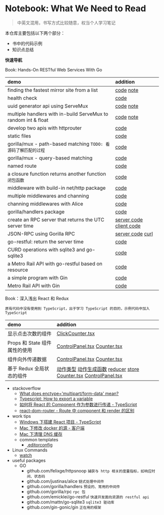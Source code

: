 Notebook: What We Need to Read
=========

> 中英文混用，书写方式比较随意，权当个人学习笔记

本仓库主要包括以下两个部分：

* 书中的代码示例
* 知识点总结

**快速导航**

Book: Hands-On RESTful Web Services With Go

|demo|addition|
|:---|:---|
|finding the fastest mirror site from a list|[code](./Hands-On%20RESTFul%20Web%20Services%20with%20Go/finding%20the%20fastest%20mirror%20site%20from%20a%20list/main.go) [note](https://github.com/a2htray/notebook/issues/1)|
|health check|[code](./Hands-On%20RESTFul%20Web%20Services%20with%20Go/health%20check/main.go)|
|uuid generator api using ServeMux|[code](./Hands-On%20RESTFul%20Web%20Services%20with%20Go) [note](https://github.com/a2htray/notebook/issues/2)|
|multiple handlers with in-build ServeMux to random int & float|[code](./Hands-On%20RESTFul%20Web%20Services%20with%20Go/multiple%20handlers%20with%20in-build%20ServeMux%20to%20random%20int%20&%20float/main.go) [note](https://github.com/a2htray/notebook/issues/3)|
|develop two apis with httprouter|[code](./Hands-On%20RESTFul%20Web%20Services%20with%20Go/develop%20two%20apis%20with%20httprouter/main.go)|
|static files|[code](./Hands-On%20RESTFul%20Web%20Services%20with%20Go/static%20files/main.go)|
|gorilla/mux - path-based matching `TODO: 看源码了解匹配的过程`|[code](./Hands-On%20RESTFul%20Web%20Services%20with%20Go/gorilla-mux%20-%20path-based%20matching/main.go)|
|gorilla/mux - query-based matching|[code](./Hands-On%20RESTFul%20Web%20Services%20with%20Go/gorilla-mux%20-%20query-based%20matching/main.go)|
|named route|[code](./Hands-On%20RESTFul%20Web%20Services%20with%20Go/named%20route/main.go)|
|a closure function returns another function `闭包函数`|[code](./Hands-On%20RESTFul%20Web%20Services%20with%20Go/a%20closure%20function%20returns%20another%20function/main.go)|
|middleware with build-in net/http package|[code](./Hands-On%20RESTFul%20Web%20Services%20with%20Go/middleware%20with%20build-in%20net-http%20package/main.go)|
|multiple middlewares and channing|[code](./Hands-On%20RESTFul%20Web%20Services%20with%20Go/multiple%20middlewares%20and%20channing/main.go)|
|channing middlewares with Alice|[code](./Hands-On%20RESTFul%20Web%20Services%20with%20Go/channing%20middlewares%20with%20Alice/main.go)|
|gorilla/handlers package|[code](./Hands-On%20RESTFul%20Web%20Services%20with%20Go/gorilla-handlers%20package/main.go)|
|create an RPC server that returns the UTC server time|[server code](./Hands-On%20RESTFul%20Web%20Services%20with%20Go/create%20an%20RPC%20server%20that%20returns%20the%20UTC%20server%20time/server.go) [client code](./Hands-On%20RESTFul%20Web%20Services%20with%20Go/create%20an%20RPC%20server%20that%20returns%20the%20UTC%20server%20time/client.go)|
|JSON-RPC using Gorilla RPC|[server code](./Hands-On%20RESTFul%20Web%20Services%20with%20Go/JSON-RPC%20using%20Gorilla%20RPC/server.go) [curl](./Hands-On%20RESTFul%20Web%20Services%20with%20Go/JSON-RPC%20using%20Gorilla%20RPC/request.sh)|
|go-restful: return the server time|[code](./Hands-On%20RESTFul%20Web%20Services%20with%20Go/go-restful%20-%20return%20the%20server%20time/main.go)|
|CURD operations with sqlite3 and go-sqlite3|[code](./Hands-On%20RESTFul%20Web%20Services%20with%20Go/CURD%20operations%20with%20sqlite3%20and%20go-sqlite3/main.go)|
|a Metro Rail API with go-restful based on resource|[code](./Hands-On%20RESTFul%20Web%20Services%20with%20Go/a%20Metro%20Rail%20API%20with%20go-restful%20based%20on%20resource/main.go)|
|a simple program with Gin|[code](./Hands-On%20RESTFul%20Web%20Services%20with%20Go/a%20simple%20program%20with%20Gin/main.go)|
|Metro Rail API with Gin|[code](./Hands-On%20RESTFul%20Web%20Services%20with%20Go/Metro%20Rail%20API%20with%20Gin/main.go)|

Book：深入浅出 React 和 Redux

`原有代码中没有使用到 TypeScript，出于学习 TypeScript 的目的，示例代码中加入 TypeScript`

|demo|addition|
|:---|:---|
|显示点击次数的组件|[ClickCounter.tsx](./深入浅出%20React%20和%20Redux/tutorial/src/components/ClickCounter.tsx)|
|Props 和 State 组件属性的使用|[ControlPanel.tsx](./深入浅出%20React%20和%20Redux/tutorial/src/components/ControlPanel/index.tsx) [Counter.tsx](深入浅出%20React%20和%20Redux/tutorial/src/components/ControlPanel/Counter.tsx)|
|组件向外传递数据|[ControlPanel.tsx](./深入浅出%20React%20和%20Redux/tutorial/src/components/ControlPanel2/index.tsx) [Counter.tsx](./深入浅出%20React%20和%20Redux/tutorial/src/components/ControlPanel2/Counter.tsx)|
|基于 Redux 全局状态的组件|[动作类型](./深入浅出%20React%20和%20Redux/tutorial/src/components/ReduxControlPanel/ActionTypes.ts) [动作生成函数](./深入浅出%20React%20和%20Redux/tutorial/src/components/ReduxControlPanel/actions.ts) [reducer](./深入浅出%20React%20和%20Redux/tutorial/src/components/ReduxControlPanel/reducer.ts) [store](./深入浅出%20React%20和%20Redux/tutorial/src/components/ReduxControlPanel/store.ts) [Counter.tsx](./深入浅出%20React%20和%20Redux/tutorial/src/components/ReduxControlPanel/Counter.tsx) [ControlPanel.tsx](./深入浅出%20React%20和%20Redux/tutorial/src/components/ReduxControlPanel/index.tsx)|

* stackoverflow
  * [What does enctype='multipart/form-data' mean?](./stackoverflow/form-enctype.md)
  * [Typescript: How to export a variable](./stackoverflow/ts-export-a-variable.md)
  * [如何将 React 的 Component 作为参数进行传递 - TypeScript](./stackoverflow/如何将%20React%20的%20Component%20作为参数进行传递%20-%20TypeScript.md)
  * [react-dom-router - Route 中 component 和 render 的区别](./stackoverflow/react-dom-router%20-%20Route%20中%20component%20和%20render%20的区别.md)
* work tips
  * [Windows 下搭建 React 项目 - TypeScript](./work%20tips/Windows%20下搭建%20React%20项目%20-%20TypeScript.md)
  * [Mac 下修改 docker 的源 - 客户端](./work%20tips/Mac%20下修改%20docker%20的源%20-%20客户端.md)
  * [Mac 下清理 DNS 缓存](./work%20tips/Mac%20下清理%20DNS%20缓存.md)
  * common templates
    * [.editorconfig](./work%20tips/通用模板/.editorconfig)
* Linux Commands
  * [watch](./Linux%20Commands/watch.md)
* useful packages
  * GO
    * github.com/felixge/httpsnoop `捕获与 http 相关的度量指标，如响应时间、状态码`
    * github.com/justinas/alice `链式处理中间件`
    * github.com/gorilla/handlers `预设的、常用的中间件`
    * github.com/gorilla/rpc `rpc 包`
    * github.com/emicklei/go-restful `快速开发面向资源的 restful api`
    * github.com/mattn/go-sqlite3 `sqlite3 驱动库`
    * github.com/gin-gonic/gin `正在用的框架`